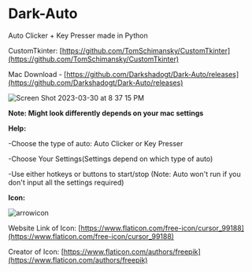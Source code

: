 # Dark-Auto

Auto Clicker + Key Presser made in Python

CustomTkinter: [https://github.com/TomSchimansky/CustomTkinter](https://github.com/TomSchimansky/CustomTkinter)

Mac Download - [https://github.com/Darkshadogt/Dark-Auto/releases](https://github.com/Darkshadogt/Dark-Auto/releases)


![Screen Shot 2023-03-30 at 8 37 15 PM](https://user-images.githubusercontent.com/122583206/228994218-9f7d006b-1684-4f05-bfbc-a7d20bb701e4.png)

**Note: Might look differently depends on your mac settings**



**Help:**

-Choose the type of auto: Auto Clicker or Key Presser

-Choose Your Settings(Settings depend on which type of auto)

-Use either hotkeys or buttons to start/stop (Note: Auto won't run if you don't input all the settings required)



**Icon:**


![arrowicon](https://user-images.githubusercontent.com/122583206/228995137-b623e9b2-52db-44ff-8449-4b369bef15e7.png)


Website Link of Icon: [https://www.flaticon.com/free-icon/cursor_99188](https://www.flaticon.com/free-icon/cursor_99188)


Creator of Icon: [https://www.flaticon.com/authors/freepik](https://www.flaticon.com/authors/freepik)
